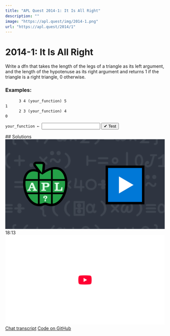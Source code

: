 ```yaml
---
title: "APL Quest 2014-1: It Is All Right"
description: ""
image: "https://apl.quest/img/2014-1.png"
url: "https://apl.quest/2014/1"
---
```


# <span class=s>2014-</span>1: It Is All Right

Write a dfn that takes the length of the legs of a triangle as its left argument, and the length of the
hypotenuse as its right argument and returns 1 if the triangle is a right triangle, 0 otherwise.

### Examples:

```APL
      3 4 (your_function) 5
1
      2 3 (your_function) 4
0
```
<div class="pdiv">
  <code onclick="p_Input.focus()">your_function ← </code><input id="p_Input" autocomplete="off" spellcheck="false" oninput="this.parentElement.querySelector`button`.disabled=false;localStorage.setItem(window.location.pathname,this.value)" onkeypress="subm(event)">
  <button onclick="alert$.next`Testing…`;submitSolution`p`" class="md-button md-button--primary">&#x2714; Test</button>
</div>
<blockquote id="p_Output"></blockquote>
## Solutions
<div onclick="play(this)" title="Video on YouTube" class="yt">
<img alt="Video Thumbnail" src="../../img/2014-1.png">
<time>18:13</time>
<img alt="YouTube" src="../../img/yt-big.png">
</div>
<a href="https://chat.stackexchange.com/transcript/52405?m=60900017#60900017" target="_blank" class="md-button md-button--primary">Chat transcript</a>
<a href="https://github.com/abrudz/apl_quest/blob/main/2014/1.apl" target="_blank" class="md-button md-button--primary right">Code on GitHub</a>

<script>
    testCases={"a":[["3 4","5"],["2 3","4"],["6 8","10"]],"b":[["0 0","0"],["?10 10","?10"]],"f":"{((⍺[1]*2)+(⍺[2]*2))=(⍵*2)}"}
    p_Input.value=localStorage.getItem(window.location.pathname)
    play=e=>e.outerHTML=`<iframe src="https://www.youtube.com/embed/0SeHAg0q30w?list=PLYKQVqyrAEj9wDIUyLDGtDAFTKY38BUMN&autoplay=1" title="<span class=s>2014-</span>1: It Is All Right (APL Quest 2014-1)" frameborder="0" allow="accelerometer; autoplay; clipboard-write; encrypted-media; gyroscope; picture-in-picture; web-share" referrerpolicy="strict-origin-when-cross-origin" allowfullscreen></iframe>`
</script>
